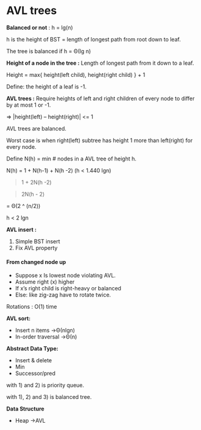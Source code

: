 # AVL trees
__Balanced or not__ :
h = lg(n)

h is the height of BST = length of longest path from root down to leaf.

The tree is balanced if h = Θ(lg n)

__Height of a node in the tree :__
Length of longest path from it down to a leaf. 

Height = max{ height(left child), height(right child) } + 1

Define: the height of a leaf is -1.


__AVL trees :__
Require heights of left and right children of every node to differ by at most 1 or -1.

=>	|height(left) – height(right)| <= 1

AVL trees are balanced.

Worst case is when right(left) subtree has height 1 more than left(right) for every node.

Define N(h) = min # nodes in a AVL tree of height h. 

N(h) = 1 + N(h-1) + N(h -2)	(h < 1.440 lgn)

> 1 + 2N(h -2)

> 2N(h - 2)

= Θ(2 ^ (n/2))

h < 2 lgn

__AVL insert :__
1)	Simple BST insert
2)	Fix AVL property

#### From changed node up
-	Suppose x Is lowest node violating AVL.
-	Assume right (x) higher
-	If x’s right child is right-heavy or balanced 
-	Else: like zig-zag have to rotate twice.

Rotations :
O(1) time
     
__AVL sort:__
-	Insert n items          ->Θ(nlgn)
-	In-order traversal      ->Θ(n)


__Abstract Data Type:__
-	Insert & delete
-	Min
-	Successor/pred			

with 1) and 2) is priority queue.

with 1), 2) and 3) is balanced tree.

__Data Structure__
-	Heap ->AVL

